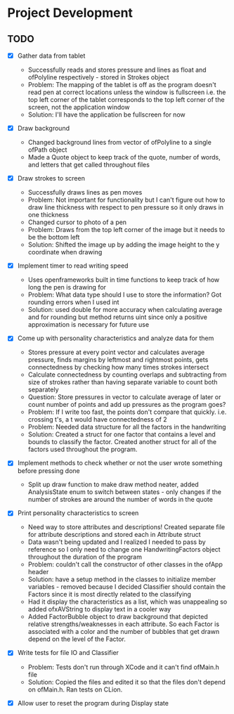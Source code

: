 # Project Development
## TODO
- [X] Gather data from tablet
  * Successfully reads and stores pressure and lines as float and ofPolyline respectively - stored in Strokes object
  * Problem: The mapping of the tablet is off as the program doesn't read pen at correct locations unless the window is fullscreen i.e. the top left corner of the tablet corresponds to the top left corner of the screen, not the application window
  * Solution: I'll have the application be fullscreen for now

- [X] Draw background
  * Changed background lines from vector of ofPolyline to a single ofPath object
  * Made a Quote object to keep track of the quote, number of words, and letters that get called throughout files

- [X] Draw strokes to screen
  * Successfully draws lines as pen moves
  * Problem: Not important for functionality but I can't figure out how to draw line thickness with respect to pen pressure so it only draws in one thickness
  * Changed cursor to photo of a pen
  * Problem: Draws from the top left corner of the image but it needs to be the bottom left
  * Solution: Shifted the image up by adding the image height to the y coordinate when drawing

- [X] Implement timer to read writing speed
  * Uses openframeworks built in time functions to keep track of how long the pen is drawing for
  * Problem: What data type should I use to store the information? Got rounding errors when I used int
  * Solution: used double for more accuracy when calculating average and for rounding but method returns uint since only a positive approximation is necessary for future use

- [X] Come up with personality characteristics and analyze data for them
  * Stores pressure at every point vector and calculates average pressure, finds margins by leftmost and rightmost points, gets connectedness by checking how many times strokes intersect
  * Calculate connectedness by counting overlaps and subtracting from size of strokes rather than having separate variable to count both separately
  * Question: Store pressures in vector to calculate average of later or count number of points and add up pressures as the program goes?
  * Problem: If I write too fast, the points don't compare that quickly. i.e. crossing t's, a t would have connectedness of 2
  * Problem: Needed data structure for all the factors in the handwriting
  * Solution: Created a struct for one factor that contains a level and bounds to classify the factor. Created another struct for all of the factors used throughout the program.

- [X] Implement methods to check whether or not the user wrote something before pressing done
  * Split up draw function to make draw method neater, added AnalysisState enum to switch between states - only changes if the number of strokes are around the number of words in the quote

- [X] Print personality characteristics to screen
  * Need way to store attributes and descriptions! Created separate file for attribute descriptions and stored each in Attribute struct
  * Data wasn't being updated and I realized I needed to pass by reference so I only need to change one HandwritingFactors object throughout the duration of the program
  * Problem: couldn't call the constructor of other classes in the ofApp header
  * Solution: have a setup method in the classes to initialize member variables - removed because I decided Classifier should contain the Factors since it is most directly related to the classifying
  * Had it display the characteristics as a list, which was unappealing so added ofxAVString to display text in a cooler way
  * Added FactorBubble object to draw background that depicted relative strengths/weaknesses in each attribute. So each Factor is associated with a color and the number of bubbles that get drawn depend on the level of the Factor.

- [X] Write tests for file IO and Classifier
  * Problem: Tests don't run through XCode and it can't find ofMain.h file
  * Solution: Copied the files and edited it so that the files don't depend on ofMain.h. Ran tests on CLion.

- [X] Allow user to reset the program during Display state


